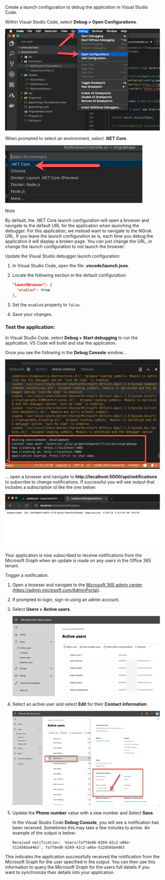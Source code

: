 <!-- markdownlint-disable MD002 MD041 -->

Create a launch configuration to debug the application in Visual Studio Code.

Within Visual Studio Code, select **Debug > Open Configurations**.

  ![Screencast of VS Code opening launch configurations](./images/vscode-debugapp-01.png)

When prompted to select an environment, select **.NET Core**.

  ![Screencast of VS Code creating a launch configuration for .NET Core](./images/vscode-debugapp-02.png)

> [!NOTE]
> By default, the .NET Core launch configuration will open a browser and navigate to the default URL for the application when launching the debugger. For this application, we instead want to navigate to the NGrok URL. If you leave the launch configuration as is, each time you debug the application it will display a broken page. You can just change the URL, or change the launch configuration to not launch the browser:

Update the Visual Studio debugger launch configuration:

  1. In Visual Studio Code, open the file **.vscode/launch.json**.
  1. Locate the following section in the default configuration:

      ```json
      "launchBrowser": {
        "enabled": true
      },
      ```

  1. Set the `enabled` property to `false`.
  1. Save your changes.

### Test the application:

In Visual Studio Code, select **Debug > Start debugging** to run the application. VS Code will build and star the application.

Once you see the following in the **Debug Console** window...

![Screenshot of the VS Code Debug Console](./images/vscode-debugapp-03.png)

... open a browser and navigate to **http://localhost:5000/api/notifications** to subscribe to change notifications. If successful you will see output that includes a subscription id like the one below:

![Screenshot of a successful subscription](./images/vscode-debugapp-04.png)

Your application is now subscribed to receive notifications from the Microsoft Graph when an update is made on any users in the Office 365 tenant.

Trigger a notification:

1. Open a browser and navigate to the [Microsoft 365 admin center (https://admin.microsoft.com/AdminPortal)](https://admin.microsoft.com/AdminPortal).
1. If prompted to login, sign-in using an admin account.
1. Select **Users > Active users**.

    ![Screenshot of the Microsoft 365 Admin Center](./images/vscode-debugapp-05.png)

1. Select an active user and select **Edit** for their **Contact information**.

    ![Screenshot of a user's details](./images/vscode-debugapp-06.png)

1. Update the **Phone number** value with a new number and Select **Save**.

    In the Visual Studio Code **Debug Console**, you will see a notification has been received. Sometimes this may take a few minutes to arrive. An example of the output is below:

    ```shell
    Received notification: 'Users/7a7fded6-0269-42c2-a0be-512d58da4463', 7a7fded6-0269-42c2-a0be-512d58da4463
    ```

This indicates the application successfully received the notification from the Microsoft Graph for the user specified in the output. You can then use this information to query the Microsoft Graph for the users full details if you want to synchronize their details into your application.